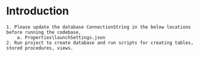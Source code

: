 # Introduction 
	1. Please update the database ConnectionString in the below locations before running the codebase,
		a. Properties\launchSettings.json
	2. Run project to create database and run scripts for creating tables, stored procedures, views.
